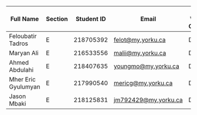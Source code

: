 | Full Name           | Section | Student ID | Email                | Best Way to Contact | Discord Username |
| ------------------- | ------- | ---------- | -------------------- | ------------------- | ---------------- |
| Feloubatir Tadros   | E       | 218705392  | felot@my.yorku.ca    | Discord             | notfelo          |
| Maryan Ali          | E       | 216533556  | malii@my.yorku.ca    | Discord             | .nova            |
| Ahmed Abdulahi      | E       | 218407635  | youngmo@my.yorku.ca  | Discord             | boogie0040       |
| Mher Eric Gyulumyan | E       | 217990540  | mericg@my.yorku.ca   | Discord             | BigTimeRushFan88 |
| Jason Mbaki         | E       | 218125831  | jm792429@my.yorku.ca | Discord             | mbaki_35         |
